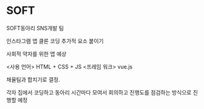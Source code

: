 # SOFT

SOFT동아리 SNS개발 팀

인스타그램 앱 클론 코딩
추가적 요소 붙이기

사회적 약자를 위한 앱 예상

<사용 언어>
HTML + CSS + JS
<프레임 워크>
vue.js

채율팀과 합치기로 결정.

각자 집에서 코딩하고 동아리 시간마다 모여서 회의하고
진행도를 점검하는 방식으로 진행할 예정
